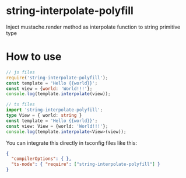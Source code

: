 # string-interpolate-polyfill

Inject mustache.render method as interpolate function to string primitive type

# How to use

```js
// js files
require('string-interpolate-polyfill');
const template = 'Hello {{world}}';
const view = {world: 'World!!!'};
console.log(template.interpolate(view));
```

```ts
// ts files
import 'string-interpolate-polyfill';
type View = { world: string }
const template = 'Hello {{world}}';
const view: View = {world: 'World!!!'};
console.log(template.interpolate<View>(view));
```

You can integrate this directly in tsconfig files like this:

```json
{
  "compilerOptions": { },
  "ts-node": { "require": ["string-interpolate-polyfill"] }
}
```
